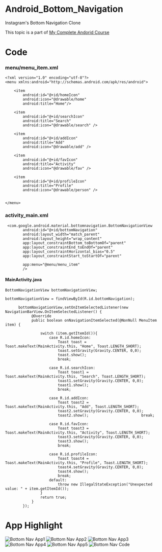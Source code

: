 # Android_Bottom_Navigation
Instagram's Bottom Navigation Clone 

This topic is a part of [My Complete Andorid Course](https://github.com/ananddasani/Android_Apps)

# Code

### menu/menu_item.xml
```
<?xml version="1.0" encoding="utf-8"?>
<menu xmlns:android="http://schemas.android.com/apk/res/android">

    <item
        android:id="@+id/homeIcon"
        android:icon="@drawable/home"
        android:title="Home"/>

    <item
        android:id="@+id/searchIcon"
        android:title="Search"
        android:icon="@drawable/search" />

    <item
        android:id="@+id/addIcon"
        android:title="Add"
        android:icon="@drawable/add" />

    <item
        android:id="@+id/favIcon"
        android:title="Activity"
        android:icon="@drawable/fav" />

    <item
        android:id="@+id/profileIcon"
        android:title="Profile"
        android:icon="@drawable/person" />


</menu>
```

### activity_main.xml
```
 <com.google.android.material.bottomnavigation.BottomNavigationView
        android:id="@+id/bottomNavigation"
        android:layout_width="match_parent"
        android:layout_height="wrap_content"
        app:layout_constraintBottom_toBottomOf="parent"
        app:layout_constraintEnd_toEndOf="parent"
        app:layout_constraintHorizontal_bias="0.5"
        app:layout_constraintStart_toStartOf="parent"

        app:menu="@menu/menu_item"
        />
```

#### MainActivity.java
```
BottomNavigationView bottomNavigationView;

bottomNavigationView = findViewById(R.id.bottomNavigation);

      bottomNavigationView.setOnItemSelectedListener(new NavigationBarView.OnItemSelectedListener() {
            @Override
            public boolean onNavigationItemSelected(@NonNull MenuItem item) {

                switch (item.getItemId()){
                    case R.id.homeIcon:
                        Toast toast = Toast.makeText(MainActivity.this, "Home", Toast.LENGTH_SHORT);
                        toast.setGravity(Gravity.CENTER, 0,0);
                        toast.show();
                        break;

                    case R.id.searchIcon:
                        Toast toast1 = Toast.makeText(MainActivity.this, "Search", Toast.LENGTH_SHORT);
                        toast1.setGravity(Gravity.CENTER, 0,0);
                        toast1.show();
                        break;

                    case R.id.addIcon:
                        Toast toast2 = Toast.makeText(MainActivity.this, "Add", Toast.LENGTH_SHORT);
                        toast2.setGravity(Gravity.CENTER, 0,0);
                        toast2.show();                        break;

                    case R.id.favIcon:
                        Toast toast3 = Toast.makeText(MainActivity.this, "Activity", Toast.LENGTH_SHORT);
                        toast3.setGravity(Gravity.CENTER, 0,0);
                        toast3.show();
                        break;

                    case R.id.profileIcon:
                        Toast toast4 = Toast.makeText(MainActivity.this, "Profile", Toast.LENGTH_SHORT);
                        toast4.setGravity(Gravity.CENTER, 0,0);
                        toast4.show();
                        break;
                    default:
                        throw new IllegalStateException("Unexpected value: " + item.getItemId());
                }
                return true;
            }
        });
```

# App Highlight
![Bottom Nav App1](https://user-images.githubusercontent.com/74413402/192095736-986443a7-b888-45ba-ab8c-9dde692815a3.png)
![Bottom Nav App2](https://user-images.githubusercontent.com/74413402/192095738-4e756df7-8c84-4de5-b36b-f385f9c3ded0.png)
![Bottom Nav App3](https://user-images.githubusercontent.com/74413402/192095739-cec24aed-1e8c-4f84-a585-b784a8f0a1f4.png)
![Bottom Nav App4](https://user-images.githubusercontent.com/74413402/192095740-abf4bc6a-1172-44c6-90d4-620efafecbac.png)
![Bottom Nav App5](https://user-images.githubusercontent.com/74413402/192095741-e4e50201-cf20-4942-8e03-22a02646d090.png)
![Bottom Nav Code](https://user-images.githubusercontent.com/74413402/192095743-b938675b-c660-4577-85b1-a02cc8b0dc6b.png)


